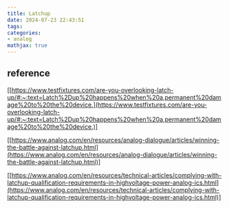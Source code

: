 ```yaml
---
title: Latchup
date: 2024-07-23 22:43:51
tags:
categories:
- analog
mathjax: true
---
```








## reference

[[https://www.testfixtures.com/are-you-overlooking-latch-up/#:~:text=Latch%2Dup%20happens%20when%20a,permanent%20damage%20to%20the%20device.](https://www.testfixtures.com/are-you-overlooking-latch-up/#:~:text=Latch%2Dup%20happens%20when%20a,permanent%20damage%20to%20the%20device.)]

[[https://www.analog.com/en/resources/analog-dialogue/articles/winning-the-battle-against-latchup.html](https://www.analog.com/en/resources/analog-dialogue/articles/winning-the-battle-against-latchup.html)]

[[https://www.analog.com/en/resources/technical-articles/complying-with-latchup-qualification-requirements-in-highvoltage-power-analog-ics.html](https://www.analog.com/en/resources/technical-articles/complying-with-latchup-qualification-requirements-in-highvoltage-power-analog-ics.html)]
